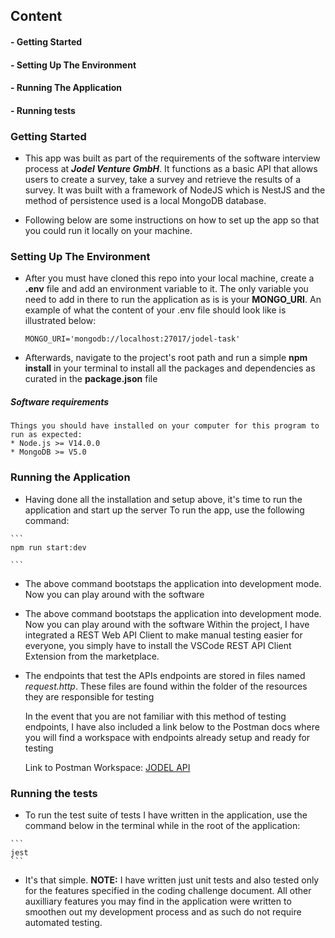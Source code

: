 ## Content
#### - Getting Started
#### - Setting Up The Environment
#### - Running The Application
#### - Running tests


### Getting Started 

   - This app was built as part of the requirements of the software interview process at ***Jodel Venture GmbH***.
    It functions as a basic API that allows users to create a survey, take a survey and retrieve the results of a survey. It was built with a framework
    of NodeJS which is NestJS and the method of persistence used is a local MongoDB database.

   - Following below are some instructions on how to set up the app so that you could run it locally on your machine.

### Setting Up The Environment

   - After you must have cloned this repo into your local machine, create a **.env** file and add an environment variable to it.
    The only variable you need to add in there to run the application as is is your **MONGO_URI**. An example of what the content of your .env file should look like
    is illustrated below:
     ```
     MONGO_URI='mongodb://localhost:27017/jodel-task'
     ```
   - Afterwards, navigate to the project's root path and run a simple **npm install** in your terminal to install all the packages and dependencies as curated in the **package.json** file 
##### Software requirements
    Things you should have installed on your computer for this program to run as expected:
    * Node.js >= V14.0.0
    * MongoDB >= V5.0


### Running the Application
   - Having done all the installation and setup above, it's time to run the application and start up the server
     To run the app, use the following command:

    ```
    npm run start:dev

    ```
   - The above command bootstaps the application into development mode. Now you can play around with the software
    
  - The above command bootstaps the application into development mode. Now you can play around with the software
    Within the project, I have integrated a REST Web API Client to make manual testing easier for everyone, you simply
    have to install the VSCode REST API Client Extension from the marketplace.

  - The endpoints that test the APIs endpoints are stored in files named _request.http_. These files are found within the folder 
    of the resources they are responsible for testing


    In the event that you are not familiar with this method of testing endpoints, I have also included a link below to the Postman docs where
    you will find a workspace with endpoints already setup and ready for testing 

    Link to Postman Workspace: [JODEL API](https://www.postman.com/kippa-api-doc/workspace/jodel)


### Running the tests

   - To run the test suite of tests I have written in the application, use the command below in the terminal while in the root of the application:

    ```
    jest
    ```
   - It's that simple. 
    **NOTE:** I have written just unit tests and also tested only for the features specified in the 
    coding challenge document. All other auxilliary features you may find in the application were written 
    to smoothen out my development process and as such do not require automated testing.




